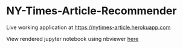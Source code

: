 # NY-Times-Article-Recommender

Live working application at https://nytimes-article.herokuapp.com

View rendered jupyter notebook using nbviewer [here](https://nbviewer.jupyter.org/github/saketguddeti/NY-Times-Article-Recommender/blob/master/NY%20Times%20Article%20Recommender%20-%20Bokeh.ipynb)
